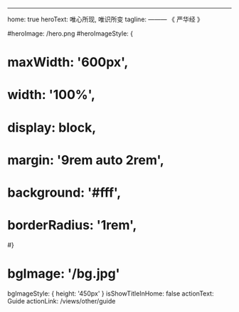 ---
home: true
heroText: 唯心所现, 唯识所变
tagline:      ——— 《 严华经 》

#heroImage: /hero.png
#heroImageStyle: {
#   maxWidth: '600px',
#   width: '100%',
#   display: block,
#   margin: '9rem auto 2rem',
#   background: '#fff',
#   borderRadius: '1rem',
#}
# bgImage: '/bg.jpg'
bgImageStyle: {
height: '450px'
}
isShowTitleInHome: false
actionText: Guide
actionLink: /views/other/guide
